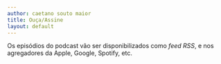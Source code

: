 ```yaml
---
author: caetano souto maior
title: Ouça/Assine
layout: default
---
```


Os episódios do podcast vão ser disponibilizados como _feed RSS_, e nos agregadores da Apple, Google, Spotify, etc.
